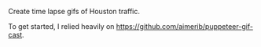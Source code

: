 Create time lapse gifs of Houston traffic.

To get started, I relied heavily on https://github.com/aimerib/puppeteer-gif-cast.
